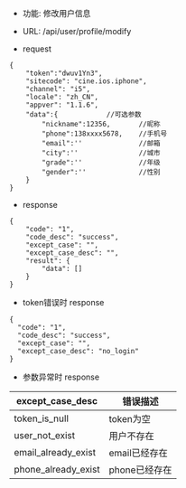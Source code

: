 * 功能: 修改用户信息

* URL: /api/user/profile/modify

* request
```
{
    "token":"dwuv1Yn3",
    "sitecode": "cine.ios.iphone",
    "channel": "i5", 
    "locale": "zh_CN",
    "appver": "1.1.6",
    "data":{            //可选参数
        "nickname":12356,       //昵称
        "phone":138xxxx5678,    //手机号
        "email":''              //邮箱
        "city":''               //城市
        "grade":''              //年级    
        "gender":''             //性别
    }
}
```

* response
```
{
    "code": "1",
    "code_desc": "success",
    "except_case": "",
    "except_case_desc": "",
    "result": {
        "data": []
    }
}
```
  - token错误时 response
  ```
  {
    "code": "1",
    "code_desc": "success",
    "except_case": "",
    "except_case_desc": "no_login"
  }
  ```
          
  - 参数异常时 response
  
 except_case_desc|错误描述
 -|-
 token_is_null|token为空
 user_not_exist|用户不存在
 email_already_exist|email已经存在
 phone_already_exist|phone已经存在
 
